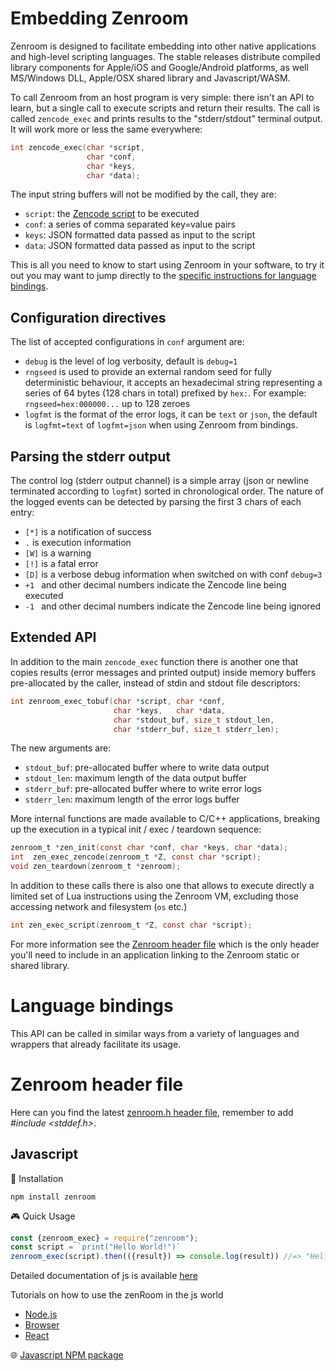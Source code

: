 # Embedding Zenroom

Zenroom is designed to facilitate embedding into other native applications and high-level scripting languages. The stable releases distribute compiled library components for Apple/iOS and Google/Android platforms, as well MS/Windows DLL, Apple/OSX shared library and Javascript/WASM.

To call Zenroom from an host program is very simple: there isn't an API to learn, but a single call to execute scripts and return their results. The call is called `zencode_exec` and prints results to the "stderr/stdout" terminal output. It will work more or less the same everywhere:

```c
int zencode_exec(char *script,
                 char *conf,
				 char *keys,
                 char *data);
```
The input string buffers will not be modified by the call, they are:
- `script`: the [Zencode script](https://dev.zenroom.org/#/pages/zencode-cookbook-intro) to be executed
- `conf`: a series of comma separated key=value pairs
- `keys`: JSON formatted data passed as input to the script
- `data`: JSON formatted data passed as input to the script

This is all you need to know to start using Zenroom in your software, to try it out you may want to jump directly to the [specific instructions for language bindings](https://dev.zenroom.org/#/pages/how-to-embed?id=language-bindings).

## Configuration directives

The list of accepted configurations in `conf` argument are:

- `debug` is the level of log verbosity, default is `debug=1`
- `rngseed` is used to provide an external random seed for fully deterministic behaviour, it accepts an hexadecimal string representing a series of 64 bytes (128 chars in total) prefixed by `hex:`. For example: `rngseed=hex:000000...` up to 128 zeroes
- `logfmt` is the format of the error logs, it can be `text` or `json`, the default is `logfmt=text` of `logfmt=json` when using Zenroom from bindings.

## Parsing the stderr output

The control log (stderr output channel) is a simple array (json or newline terminated according to `logfmt`) sorted in chronological order. The nature of the logged events can be detected by parsing the first 3 chars of each entry:
- `[*]` is a notification of success
- ` . ` is execution information
- `[W]` is a warning
- `[!]` is a fatal error
- `[D]` is a verbose debug information when switched on with conf `debug=3`
- `+1 ` and other decimal numbers indicate the Zencode line being executed
- `-1 ` and other decimal numbers indicate the Zencode line being ignored

## Extended API

In addition to the main `zencode_exec` function there is another one that copies results (error messages and printed output) inside memory buffers pre-allocated by the caller, instead of stdin and stdout file descriptors:
```c
int zenroom_exec_tobuf(char *script, char *conf,
                       char *keys,   char *data,
                       char *stdout_buf, size_t stdout_len,
                       char *stderr_buf, size_t stderr_len);
```
The new arguments are:
- `stdout_buf`: pre-allocated buffer where to write data output
- `stdout_len`: maximum length of the data output buffer
- `stderr_buf`: pre-allocated buffer where to write error logs
- `stderr_len`: maximum length of the error logs buffer

More internal functions are made available to C/C++ applications, breaking up the execution in a typical init / exec / teardown sequence:

```c
zenroom_t *zen_init(const char *conf, char *keys, char *data);
int  zen_exec_zencode(zenroom_t *Z, const char *script);
void zen_teardown(zenroom_t *zenroom);
```

In addition to these calls there is also one that allows to execute directly a limited set of Lua instructions using the Zenroom VM, excluding those accessing network and filesystem (`os` etc.)
```c
int zen_exec_script(zenroom_t *Z, const char *script);
```

For more information see the [Zenroom header file](https://github.com/dyne/Zenroom/blob/master/src/zenroom.h) which is the only header you'll need to include in an application linking to the Zenroom static or shared library.

# Language bindings

This API can be called in similar ways from a variety of languages and wrappers that already facilitate its usage.

# Zenroom header file

Here can you find the latest [zenroom.h header file](https://github.com/dyne/Zenroom/blob/master/src/zenroom.h), remember to add *#include <stddef.h>*.

## Javascript


💾 Installation
```
npm install zenroom
```

🎮 Quick Usage

```javascript
const {zenroom_exec} = require("zenroom");
const script = `print("Hello World!")`
zenroom_exec(script).then(({result}) => console.log(result)) //=> "Hello World!"
```

Detailed documentation of js is available [here](/pages/javascript)

Tutorials on how to use the zenRoom in the js world
  * [Node.js](/pages/zenroom-javascript1)
  * [Browser](/pages/zenroom-javascript2)
  * [React](/pages/zenroom-javascript3)

🌐 [Javascript NPM package](https://www.npmjs.com/package/zenroom)


<!-- Outdated
 

## Python


💾 Installation
```
pip install zenroom
```

🎮 Quick Usage

```python
from zenroom import zenroom

script = "print('Hello world!')"
result = zenroom.zenroom_exec(script)
print(result.stdout) # guess what
```

Detailed documentation of python bindings are available [here](/pages/javascript)

🌐 [Python package on Pypi](https://pypi.org/project/zenroom/)

## Golang


💾 Installation
```
import "github.com/dyne/Zenroom/tree/master/bindings/golang/zenroom"
```

🎮 Quick Usage

```go
script := []byte(`print("Hello World!")`)
res, _ := zenroom.Exec(script)
fmt.Println(string(res))
```

[Go language bindings](https://godoc.org/github.com/dyne/Zenroom/bindings/golang/zenroom)

-->
